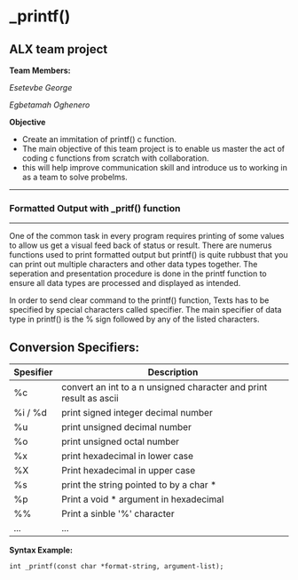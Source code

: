 # _printf()

## ALX team project

**Team Members:**

*Esetevbe George*

*Egbetamah Oghenero*

**Objective**

- Create an immitation of printf() c function.
- The main objective of this team project is to enable us master the act of coding c functions from scratch with collaboration.
- this will help improve communication skill and introduce us to working in as a team to solve probelms.

---

### Formatted Output with _pritf() function

---

One of the common task in every program requires printing of some values to allow us get a visual feed back of status or result. There are numerus functions used to print formatted output but printf() is quite rubbust that you can print out multiple characters and other data types together. The seperation and presentation procedure is done in the printf function to ensure all data types are processed and displayed as intended.

In order to send clear command to the printf() function, Texts has to be specified by special characters called specifier. The main specifier of data type in printf() is the % sign followed by any of the listed characters.

## Conversion Specifiers:


| Spesifier | Description                                                        |
| :---------- | -------------------------------------------------------------------- |
| %c        | convert an int to a n unsigned character and print result as ascii |
| %i / %d   | print signed integer decimal number                                |
| %u        | print unsigned decimal number                                      |
| %o        | print unsigned octal number                                        |
| %x        | print hexadecimal in lower case                                    |
| %X        | Print hexadecimal in upper case                                    |
| %s        | print the string pointed to by a char *                            |
| %p        | Print a void * argument in hexadecimal                             |
| %%        | Print a sinble '%' character                                       |
| ...       | ...                                                                |

**Syntax Example:**

`int _printf(const char *format-string, argument-list);`
